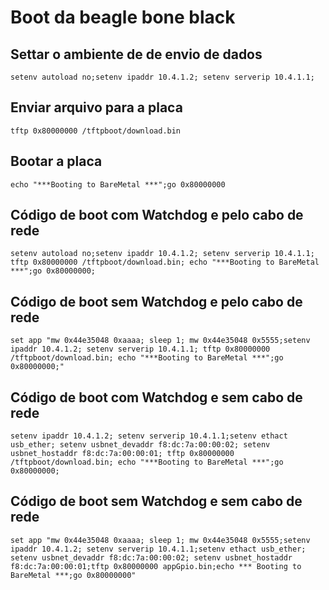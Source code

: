 # Boot da beagle bone black

## Settar o ambiente de de envio de dados

    setenv autoload no;setenv ipaddr 10.4.1.2; setenv serverip 10.4.1.1;

## Enviar arquivo para a placa

    tftp 0x80000000 /tftpboot/download.bin

## Bootar a placa

    echo "***Booting to BareMetal ***";go 0x80000000

## Código de boot com Watchdog e pelo cabo de rede

    setenv autoload no;setenv ipaddr 10.4.1.2; setenv serverip 10.4.1.1; tftp 0x80000000 /tftpboot/download.bin; echo "***Booting to BareMetal ***";go 0x80000000;

## Código de boot sem Watchdog e pelo cabo de rede

    set app "mw 0x44e35048 0xaaaa; sleep 1; mw 0x44e35048 0x5555;setenv ipaddr 10.4.1.2; setenv serverip 10.4.1.1; tftp 0x80000000 /tftpboot/download.bin; echo "***Booting to BareMetal ***";go 0x80000000;"

## Código de boot com Watchdog e sem cabo de rede

    setenv ipaddr 10.4.1.2; setenv serverip 10.4.1.1;setenv ethact usb_ether; setenv usbnet_devaddr f8:dc:7a:00:00:02; setenv usbnet_hostaddr f8:dc:7a:00:00:01; tftp 0x80000000 /tftpboot/download.bin; echo "***Booting to BareMetal ***";go 0x80000000;

## Código de boot sem Watchdog e sem cabo de rede
    
    set app "mw 0x44e35048 0xaaaa; sleep 1; mw 0x44e35048 0x5555;setenv ipaddr 10.4.1.2; setenv serverip 10.4.1.1;setenv ethact usb_ether; setenv usbnet_devaddr f8:dc:7a:00:00:02; setenv usbnet_hostaddr f8:dc:7a:00:00:01;tftp 0x80000000 appGpio.bin;echo *** Booting to BareMetal ***;go 0x80000000"
